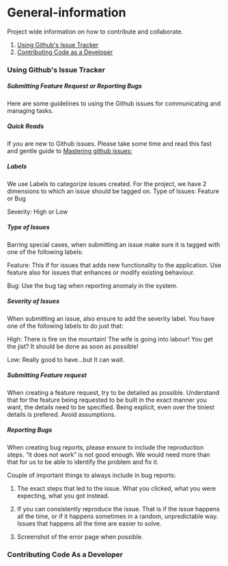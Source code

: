 # General-information
Project wide information on how to contribute and collaborate.

1. [Using Github's Issue Tracker](#using-github's-issue-tracker)
2. [Contributing Code as a Developer](#contributing-code-as-a-developer)

### Using Github's Issue Tracker
##### Submitting Feature Request or Reporting Bugs
Here are some guidelines to using the Github issues for communicating and managing tasks.

##### Quick Reads
If you are new to Github issues. Please take some time and read this fast and gentle guide to [Mastering github issues:](https://guides.github.com/features/issues/)

##### Labels
We use Labels to categorize issues created. For the project, we have 2 dimensions to which an issue should be tagged on. 
Type of Issues: Feature or Bug

Severity: High or Low

##### Type of Issues
Barring special cases, when submitting an issue make sure it is tagged with one of the following labels:

Feature: This if for issues that adds new functionality to the application. Use feature also for issues that  enhances or modify existing behaviour.

Bug: Use the bug tag when reporting anomaly in the system.

##### Severity of Issues
When submitting an issue, also ensure to add the severity label. You have one of the following labels to do just that:

High: There is fire on the mountain! The wife is going into labour! You get the jist? It should be done as soon as possible!

Low: Really good to have...but It can wait.

##### Submitting Feature request
When creating a feature request, try to be detailed as possible. Understand that for the feature being requested to be built in the exact manner you want, the details need to be specified. Being explicit, even over the tiniest details is prefered. Avoid assumptions.

##### Reporting Bugs
When creating bug reports, please ensure to include the reproduction steps. “it does not work” is not good enough. We would need more than that for us to be able to identify the problem and fix it.

Couple of important things to always include in bug reports:

1. The exact steps that led to the issue. What you clicked, what you were expecting, what you got instead.

2. If you can consistently reproduce the issue. That is if the issue happens all the time, or if it happens sometimes in a random, unpredictable way. Issues that happens all the time are easier to solve.

3. Screenshot of the error page when possible.

### Contributing Code As a Developer


